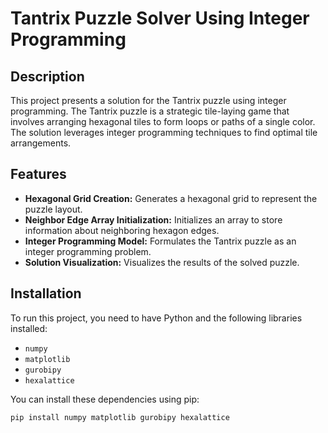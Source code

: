 # Tantrix Puzzle Solver Using Integer Programming

## Description

This project presents a solution for the Tantrix puzzle using integer programming. The Tantrix puzzle is a strategic tile-laying game that involves arranging hexagonal tiles to form loops or paths of a single color. The solution leverages integer programming techniques to find optimal tile arrangements.

## Features

- **Hexagonal Grid Creation:** Generates a hexagonal grid to represent the puzzle layout.
- **Neighbor Edge Array Initialization:** Initializes an array to store information about neighboring hexagon edges.
- **Integer Programming Model:** Formulates the Tantrix puzzle as an integer programming problem.
- **Solution Visualization:** Visualizes the results of the solved puzzle.

## Installation

To run this project, you need to have Python and the following libraries installed:

- `numpy`
- `matplotlib`
- `gurobipy`
- `hexalattice`

You can install these dependencies using pip:

```bash
pip install numpy matplotlib gurobipy hexalattice

